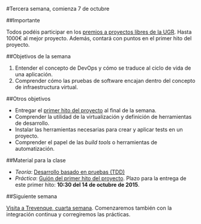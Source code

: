 #Tercera semana, comienza 7 de octubre

##Importante

Todos podéis participar en los [premios a proyectos libres de la UGR](http://osl.ugr.es/bases-de-los-premios-a-proyectos-libres-de-la-ugr/). Hasta 1000€ al mejor proyecto. Además, contará con puntos en el primer hito del proyecto.

##Objetivos de la semana

1. Entender el concepto de DevOps y cómo se traduce al ciclo de vida de
una aplicación.
2. Comprender cómo las pruebas de software encajan dentro del concepto
   de infraestructura virtual.


##Otros objetivos

* Entregar el [primer hito del proyecto](http://jj.github.io/IV/documentos/practicas/1.Infraestructura) al final de la semana.
* Comprender la utilidad de la virtualización y definición de
  herramientas de desarrollo.
* Instalar las herramientas necesarias para crear y aplicar tests en
  un proyecto.
* Comprender el papel de las *build tools* o herramientas de
  automatización. 

##Material para la clase

* *Teoría*: [Desarrollo basado en pruebas (TDD)](http://jj.github.io/IV/documentos/temas/Desarrollo_basado_en_pruebas)
* *Práctica*: [Guión del primer hito del proyecto](http://jj.github.io/IV/documentos/practicas/1.Infraestructura). Plazo para la entrega de este primer hito: **10:30 del 14 de octubre de 2015**. 

##Siguiente semana

[Visita a Trevenque, cuarta semana](4-semana.md). Comenzaremos también
con la integración continua y corregiremos las prácticas.

